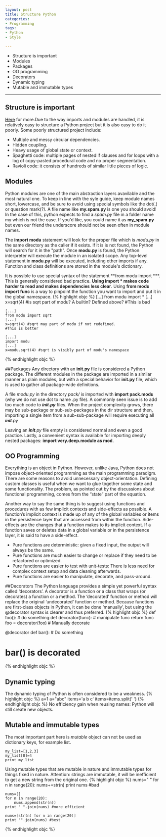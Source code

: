 ```yaml
---
layout: post
title: Structure Python
categories:
- Programming
tags:
- Python
- Style

---
```

* Structure is important
* Modules
* Packages
* OO programming
* Decorators
* Dynamic typing
* Mutable and immutable types

---

## Structure is important
[Here](http://docs.python-guide.org/en/latest/writing/structure/) for more.Due to the way imports and modules are handled, it is relatively easy to structure a Python project but it is also easy to do it poorly. Some poorly structured project include:

- Multiple and messy circular dependencies.
- Hidden coupling.
- Heavy usage of global state or context.
- Spaghetti code: multiple pages of nested if clauses and for loops with a log of copy-pasted procedural code and no proper segmentation.
- Ravioli code: it consists of hundreds of similar little pieces of logic.


## Modules
Python modules are one of the main abstraction layers avavilable and the most natural one. To keep in line with the syle guide, keep module names short, lowercase, and be sure to avoid using special symbols like the dot(.) or question mark(?). A file name like **my.spam.py** is one you should avoid! In the case of this, python expects to find a *spam.py* file in a folder name my which is not the case. If you'd like, you could name it as **my_spam.py** but even our friend the underscore should not be seen often in module names.

The **import modu** statement will look for the proper file which is *modu.py* in the same directory as the caller if it exists. If it is is not found, the Python will search for it in the "path". Once **modu.py** is found, the Python interpreter will execute the module in an isolated scope. Any top-level statement in **modu.py** will be executed, including other imports if any. Function and class definitions are stored in the module's dictionary.

It is possible to use special syntax of the statement **from modu import ***. This is generally considered bad practice. **Using import * makes code harder to read and makes dependencies less clear**. Using **from modu import func** is a way to pinpoint the function you want to import and put it in the global namespace.
{% highlight objc %}
	[...]
	from modu import *
	[...]
	x=sqrt(4) #is sqrt part of modu? A builtin? Defined above?
	#This is bad

	[...]
	from modu import sqrt
	[...]
	x=sqrt(4) #sqrt may part of modu if not redefined.
	#This is better

	[...]
	import modu
	[...]
	x=modu.sqrt(4) #sqrt is visibly part of modu's namespace
{% endhighlight objc %}

##Packages
Any directory with an **__init__.py** file is considered a Python package. The different modules in the package are imported in a similar manner as plain modules, but with a special behavior for **__init__.py** file, which is used to gather all package-wide definitions.

A file *modu.py* in the directory *pack/* is imported with **import pack.modu** (why we do not use dot to name .py file). A commonly seen issue is to add too much code to *__init.py__* files. When the project complexity grows, there may be sub-package or sub-sub-packages in the dir structure and then, importing a single item from a sub-sub-package will require executing all *__init__.py*

Leaving an *__init__.py* file empty is considered normal and even a good practice. Lastly, a convenient syntax is available for importing deeply nested packages: **import very.deep.module as mod**.

## OO Programming
Everything is an object in Python. However, unlike Java, Python does not impose object-oriented programming as the main programming paradigm. There are some reasons to avoid unnecessary object-orientation. Defining custom classes is useful when we want to glue together some state and some functionality. The problem, as pointed out by the discussions about functional programming, comes from the “state” part of the equation.

Another way to say the same thing is to suggest using functions and procedures with as few implicit contexts and side-effects as possible. A function’s implicit context is made up of any of the global variables or items in the persistence layer that are accessed from within the function. Side-effects are the changes that a function makes to its implicit context. If a function saves or deletes data in a global variable or in the persistence layer, it is said to have a side-effect.


-    Pure functions are deterministic: given a fixed input, the output will always be the same.
-    Pure functions are much easier to change or replace if they need to be refactored or optimized.
-    Pure functions are easier to test with unit-tests: There is less need for complex context setup and data cleaning afterwards.
-    Pure functions are easier to manipulate, decorate, and pass-around.


##Decorators
The Python language provides a simple yet powerful syntax called ‘decorators’. A decorator is a function or a class that wraps (or decorates) a function or a method. The ‘decorated’ function or method will replace the original ‘undecorated’ function or method. Because functions are first-class objects in Python, it can be done ‘manually’, but using the @decorator syntax is clearer and thus preferred.
{% highlight objc %}
def foo():
    # do something
def decorator(func):
    # manipulate func
    return func
foo = decorator(foo)  # Manually decorate

@decorator
def bar():
    # Do something
# bar() is decorated
{% endhighlight objc %}

## Dynamic typing
The dynamic typing of Python is often considered to be a weakness.
{% highlight objc %}
a=1
a="abc"
items='a b c'
items=items.split(' ')
{% endhighlight objc %}
No efficiency gain when reusing names: Python will still create new objects.

## Mutable and immutable types
The most important part here is *mutable* object can not be used as dictionary keys, for example list.

	my_list=[1,2,3]
	my_list[0]=4
	print my_list

Using mutable types that are mutable in nature and immutable types for things fixed in nature. Attention: strings are immutable, it will be inefficient to get a new string from the original one.
{% highlight objc %}
	nums=" "
	for n in range(20):
		nums+=str(n)
	print nums #bad 

	nums=[]
	for n in range(20):
		nums.append(str(n))
	print " ".join(nums) #more efficient

	nums=[str(n) for n in range(20)]
	print "".join(nums) #best

{% endhighlight objc %}
